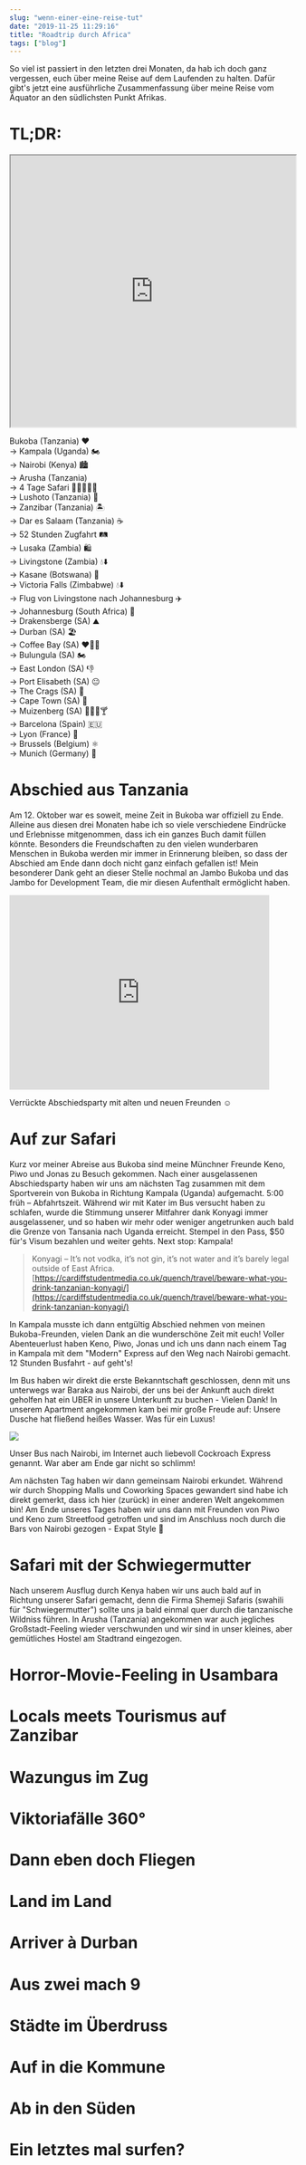 ```yaml
---
slug: "wenn-einer-eine-reise-tut"
date: "2019-11-25 11:29:16"
title: "Roadtrip durch Africa"
tags: ["blog"]
---
```


So viel ist passiert in den letzten drei Monaten, da hab ich doch ganz vergessen, euch über meine Reise auf dem Laufenden zu halten. Dafür gibt's jetzt eine ausführliche Zusammenfassung über meine Reise vom Äquator an den südlichsten Punkt Afrikas.

# TL;DR:

<iframe src="https://www.google.com/maps/d/u/0/embed?mid=1Q1uwAtEdDzCOcCabQ4MnXZA1tHAw20VJ" width="100%" height="480"></iframe>

Bukoba (Tanzania) ❤️  
→ Kampala (Uganda) 🏍  
→ Nairobi (Kenya) 🏙  
→ Arusha (Tanzania)  
→ 4 Tage Safari 🦁🐘🦛🦏🐆  
→ Lushoto (Tanzania) 🥾  
→ Zanzibar (Tanzania) 🏝  
→ Dar es Salaam (Tanzania) ☕️  
→ 52 Stunden Zugfahrt 🛤  
→ Lusaka (Zambia) 🛍  
→ Livingstone (Zambia) 💧⬇️  
→ Kasane (Botswana) 🛶  
→ Victoria Falls (Zimbabwe) 💧⬇️  
→ Flug von Livingstone nach Johannesburg ✈️  
→ Johannesburg (South Africa) 🔫  
→ Drakensberge (SA) ⛰  
→ Durban (SA) 🏖  
→ Coffee Bay (SA) ❤️🏄‍♂️  
→ Bulungula (SA) 🏍  
→ East London (SA) 👎  
→ Port Elisabeth (SA) 😐  
→ The Crags (SA) 🦄  
→ Cape Town (SA) 🍻  
→ Muizenberg (SA) 🏄‍♂️🎸🍸  
→ Barcelona (Spain) 🇪🇺  
→ Lyon (France) 🚌  
→ Brussels (Belgium) ⚛️  
→ Munich (Germany) 🚀

# Abschied aus Tanzania

Am 12. Oktober war es soweit, meine Zeit in Bukoba war offiziell zu Ende. Alleine aus diesen drei Monaten habe ich so viele verschiedene Eindrücke und Erlebnisse mitgenommen, dass ich ein ganzes Buch damit füllen könnte. Besonders die Freundschaften zu den vielen wunderbaren Menschen in Bukoba werden mir immer in Erinnerung bleiben, so dass der Abschied am Ende dann doch nicht ganz einfach gefallen ist! Mein besonderer Dank geht an dieser Stelle nochmal an Jambo Bukoba und das Jambo for Development Team, die mir diesen Aufenthalt ermöglicht haben.

<iframe width="459" height="344" src="https://www.youtube.com/embed/xWJpBi8EkwY?feature=oembed" frameborder="0" allow="accelerometer; autoplay; encrypted-media; gyroscope; picture-in-picture" allowfullscreen=""></iframe>

Verrückte Abschiedsparty mit alten und neuen Freunden ☺

# Auf zur Safari

Kurz vor meiner Abreise aus Bukoba sind meine Münchner Freunde Keno, Piwo und Jonas zu Besuch gekommen. Nach einer ausgelassenen Abschiedsparty haben wir uns am nächsten Tag zusammen mit dem Sportverein von Bukoba in Richtung Kampala (Uganda) aufgemacht. 5:00 früh – Abfahrtszeit. Während wir mit Kater im Bus versucht haben zu schlafen, wurde die Stimmung unserer Mitfahrer dank Konyagi immer ausgelassener, und so haben wir mehr oder weniger angetrunken auch bald die Grenze von Tansania nach Uganda erreicht. Stempel in den Pass, $50 für's Visum bezahlen und weiter gehts. Next stop: Kampala!

> Konyagi – It’s not vodka, it’s not gin, it’s not water and it’s barely legal outside of East Africa.  
> [https://cardiffstudentmedia.co.uk/quench/travel/beware-what-you-drink-tanzanian-konyagi/](https://cardiffstudentmedia.co.uk/quench/travel/beware-what-you-drink-tanzanian-konyagi/)

In Kampala musste ich dann entgültig Abschied nehmen von meinen Bukoba-Freunden, vielen Dank an die wunderschöne Zeit mit euch! Voller Abenteuerlust haben Keno, Piwo, Jonas und ich uns dann nach einem Tag in Kampala mit dem "Modern" Express auf den Weg nach Nairobi gemacht. 12 Stunden Busfahrt - auf geht's!

Im Bus haben wir direkt die erste Bekanntschaft geschlossen, denn mit uns unterwegs war Baraka aus Nairobi, der uns bei der Ankunft auch direkt geholfen hat ein UBER in unsere Unterkunft zu buchen - Vielen Dank! In unserem Apartment angekommen kam bei mir große Freude auf: Unsere Dusche hat fließend heißes Wasser. Was für ein Luxus!

![](/content/images/2019/12/IMG_4348.jpeg)

Unser Bus nach Nairobi, im Internet auch liebevoll Cockroach Express genannt. War aber am Ende gar nicht so schlimm!

Am nächsten Tag haben wir dann gemeinsam Nairobi erkundet. Während wir durch Shopping Malls und Coworking Spaces gewandert sind habe ich direkt gemerkt, dass ich hier (zurück) in einer anderen Welt angekommen bin! Am Ende unseres Tages haben wir uns dann mit Freunden von Piwo und Keno zum Streetfood getroffen und sind im Anschluss noch durch die Bars von Nairobi gezogen - Expat Style 🍺

# Safari mit der Schwiegermutter

Nach unserem Ausflug durch Kenya haben wir uns auch bald auf in Richtung unserer Safari gemacht, denn die Firma Shemeji Safaris (swahili für "Schwiegermutter") sollte uns ja bald einmal quer durch die tanzanische Wildniss führen. In Arusha (Tanzania) angekommen war auch jegliches Großstadt-Feeling wieder verschwunden und wir sind in unser kleines, aber gemütliches Hostel am Stadtrand eingezogen.

# Horror-Movie-Feeling in Usambara

# Locals meets Tourismus auf Zanzibar

# Wazungus im Zug

# Viktoriafälle 360°

# Dann eben doch Fliegen

# Land im Land

# Arriver à Durban

# Aus zwei mach 9

# Städte im Überdruss

# Auf in die Kommune

# Ab in den Süden

# Ein letztes mal surfen?
